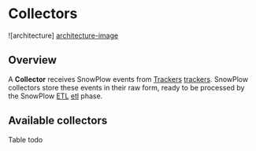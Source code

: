 # Collectors

![architecture] [architecture-image]

## Overview

A **Collector** receives SnowPlow events from [Trackers] [trackers]. SnowPlow collectors store these events in their raw form, ready to be processed by the SnowPlow [ETL] [etl] phase.

## Available collectors

Table todo

[architecture-image]: https://github.com/snowplow/snowplow/raw/master/2-collectors/2-collectors.png
[trackers]: https://github.com/snowplow/snowplow/tree/master/1-trackers
[etl]: https://github.com/snowplow/snowplow/tree/master/3-etl